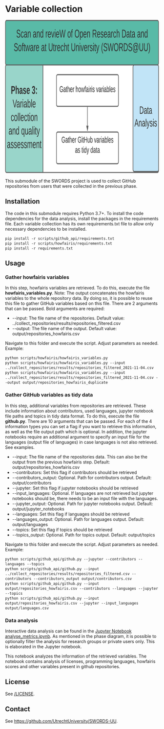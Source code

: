 # Variable collection

<img src="../docs/Phase_3.png" height="500">

This submodule of the SWORDS project is used to collect GitHub repositories from users that were collected in the previous phase. 

## Installation 

The code in this submodule requires Python 3.7+. To install the code dependencies for the data analysis, install the packages in the requirements file. Each variable collection has its own requirements.txt file to allow only necessary dependencies to be installed.

```console
pip install -r scripts/github_api/requirements.txt
pip install -r scripts/howfairis/requirements.txt
pip install -r requirements.txt
```

## Usage

### Gather howfairis variables

In this step, howfairis variables are retrieved. To do this, execute the file **howfairis_variables.py**. Note: The output concatenates the howfairis variables to the whole repository data. By doing so, it is possible to reuse this file to gather GitHub variables based on this file.
There are 2 arguments that can be passed. Bold arguments are required:

- --input: The file name of the repositories. Default value: ../collect_repositories/results/repositories_filtered.csv
- --output: The file name of the output. Default value: output/repositories_howfairis.csv

Navigate to this folder and execute the script. Adjust parameters as needed. Example:

```console
python scripts/howfairis/howfairis_variables.py
python scripts/howfairis/howfairis_variables.py --input ../collect_repositories/results/repositories_filtered_2021-11-04.csv
python scripts/howfairis/howfairis_variables.py --input ../collect_repositories/results/repositories_filtered_2021-11-04.csv --output output/repositories_howfairis_duplicate
```

### Gather GitHub variables as tidy data

In this step, additional variables from repositories are retrieved. These include information about contributors, used languages, jupyter notebook file paths and topics in tidy data format. To do this, execute the file **github.py**.
There are 10 arguments that can be passed. For each of the 4 information types you can set a flag if you want to retrieve this information, as well as the file output path which is optional. In addition, the jupyter notebooks require an additional argument to specify an input file for the languages (output file of languages) in case languages is not also retrieved. See examples.

- --input: The file name of the repositories data. This can also be the output from the previous howfairis step. Default: output/repositories_howfairis.csv
- --contributors: Set this flag if contributors should be retrieved
- --contributors_output: Optional. Path for contributors output. Default: output/contributors
- --jupyter: Set this flag if jupyter notebooks should be retrieved
- --input_languages: Optional. If languages are not retrieved but jupyter notebooks should be, there needs to be an input file with the languages.
- --jupyter_output: Optional. Path for jupyter notebooks output. Default: output/jupyter_notebooks
- --languages: Set this flag if languages should be retrieved
- --languages_output: Optional. Path for languages output. Default: output/languages
- --topics: Set this flag if topics should be retrieved
- --topics_output: Optional. Path for topics output. Default: output/topics


Navigate to this folder and execute the script. Adjust parameters as needed. Example:

```console
python scripts/github_api/github.py --jupyter --contributors --languages --topics
python scripts/github_api/github.py --input ../collect_repositories/results/repositories_filtered.csv --contributors --contributors_output output/contributors.csv
python scripts/github_api/github.py --input output/repositories_howfairis.csv --contributors --languages --jupyter --topics
python scripts/github_api/github.py --input output/repositories_howfairis.csv --jupyter --input_languages output/languages.csv
```

### Data analysis

Interactive data analysis can be found in the [Jupyter Notebook analyse_metrics.ipynb](analyse_metrics.ipynb). As mentioned in the phase diagram, it is possible to optionally filter the analysis for research groups or private users only. This is elaborated in the Jupyter notebook.

This notebook analyzes the information of the retrieved variables. The notebook contains analysis of licenses, programming languages, howfairis scores and other variables present in github repositories.  

## License

See [/LICENSE](../LICENSE).

## Contact

See https://github.com/UtrechtUniversity/SWORDS-UU.
